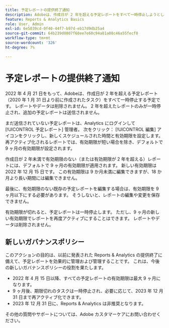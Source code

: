 ```yaml
---
title: 予定レポートの提供終了通知
description: Adobeは、作成日が 2 年を超える予定レポートをすべて一時停止しようとしています。
feature: Reports & Analytics Basics
role: User, Admin
exl-id: 6e5039cd-0f40-44f7-b97d-eb17d9db25a4
source-git-commit: 64b239d0807f68ee7e60c94a81a08c46a55fecf8
workflow-type: tm+mt
source-wordcount: '326'
ht-degree: 7%

---
```


# 予定レポートの提供終了通知

2022 年 4 月 21 日をもって、Adobeは、作成日が 2 年を超える予定レポート（2020 年 1 月 31 日より前に作成されたタスク）をすべて一時停止する予定です。 レポートやデータは削除されません。 2 年を超えたレポートのみが一時停止され、追加の予定レポートは送信されません。

まだ送信されていない予定レポートは、Analytics にログインして [!UICONTROL 予定レポート] 管理者。 次をクリック： [!UICONTROL 編集] アイコンをクリックし、新しくスケジュールされた時間と有効期限を設定します。 再アクティブ化されるレポートでは、有効期限が短い場合を除き、デフォルトで 9 ヶ月の有効期限が設定されます。

作成日が 2 年未満で有効期限のない（または有効期限が 2 年を超える）レポートには、デフォルトで 9 ヶ月の有効期限が適用されます。 新しい有効期限は 2022 年 12 月 15 日です。 この有効期限は 9 か月未満に編集できますが、18 か月より長い期間には編集できません。

最後に、有効期限のない既存の予定レポートを編集する場合は、有効期限を 9 ヶ月以下にする必要があります。 そうしないと、レポートの編集や変更を保存できません。

有効期限が切れると、予定レポートは一時停止します。 ただし、9 ヶ月の新しい有効期限でレポートを再度アクティブにすることはできます。 レポートやデータは削除されません。

## 新しいガバナンスポリシー

このアクションの目的は、以前に発表された Reports &amp; Analytics の提供終了に備えて、予定レポートを効果的に管理および管理することです。 これは、今後の新しいガバナンスポリシーの役割を果たします。

* 2022 年 4 月 15 日以降、すべての予定レポートの有効期限は最大 9 ヶ月になります。
* 9 ヶ月後、期限切れのタスクは一時停止され、必要に応じて、2023 年 12 月 31 日まで再アクティブ化できます。
* 2023 年 12 月 31 日に、Reports &amp; Analytics は非推奨となります。

その他の質問やサポートについては、Adobe カスタマーケアにお問い合わせください。
